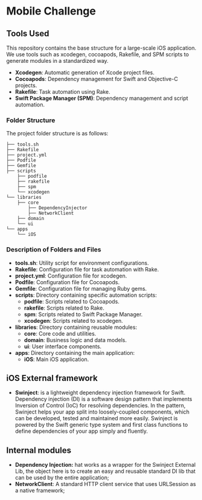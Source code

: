 # Mobile Challenge

## Tools Used

This repository contains the base structure for a large-scale iOS application. We use tools such as xcodegen, cocoapods, Rakefile, and SPM scripts to generate modules in a standardized way.

- **Xcodegen**: Automatic generation of Xcode project files.
- **Cocoapods**: Dependency management for Swift and Objective-C projects.
- **Rakefile**: Task automation using Rake.
- **Swift Package Manager (SPM)**: Dependency management and script automation.

### Folder Structure

The project folder structure is as follows:

```
├── tools.sh
├── Rakefile
├── project.yml
├── Podfile
├── Gemfile
├── scripts
    ├── podfile
    ├── rakefile
    ├── spm
    └── xcodegen
└── libraries
    ├── core
        ├── DependencyInjector
        ├── NetworkClient
    ├── domain
    └── ui
└── apps
    └── iOS
```

### Description of Folders and Files

- **tools.sh**: Utility script for environment configurations.
- **Rakefile**: Configuration file for task automation with Rake.
- **project.yml**: Configuration file for xcodegen.
- **Podfile**: Configuration file for Cocoapods.
- **Gemfile**: Configuration file for managing Ruby gems.
- **scripts**: Directory containing specific automation scripts:
  - **podfile**: Scripts related to Cocoapods.
  - **rakefile**: Scripts related to Rake.
  - **spm**: Scripts related to Swift Package Manager.
  - **xcodegen**: Scripts related to xcodegen.
- **libraries**: Directory containing reusable modules:
  - **core**: Core code and utilities.
  - **domain**: Business logic and data models.
  - **ui**: User interface components.
- **apps**: Directory containing the main application:
  - **iOS**: Main iOS application.

## iOS External framework

- **Swinject**: is a lightweight dependency injection framework for Swift.
Dependency injection (DI) is a software design pattern that implements Inversion of Control (IoC) for resolving dependencies. In the pattern, Swinject helps your app split into loosely-coupled components, which can be developed, tested and maintained more easily. Swinject is powered by the Swift generic type system and first class functions to define dependencies of your app simply and fluently.

## Internal modules 

- **Dependency Injection:** hat works as a wrapper for the Swinject External Lib, the object here is to create an easy and reusable standard DI lib that can be used by the entire application;
- **NetworkClient**: A standard HTTP client service that uses URLSession as a native framework;
